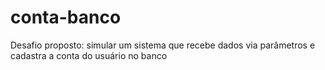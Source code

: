# conta-banco
Desafio proposto: simular um sistema que recebe dados via parâmetros e cadastra a conta do usuário no banco 
